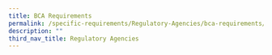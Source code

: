 ```yaml
---
title: BCA Requirements
permalink: /specific-requirements/Regulatory-Agencies/bca-requirements/
description: ""
third_nav_title: Regulatory Agencies
---
```

